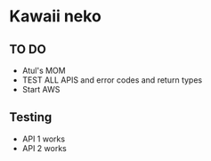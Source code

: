# Kawaii neko


## TO DO
* Atul's MOM
* TEST ALL APIS and error codes and return types
* Start AWS 

## Testing

* API 1 works
* API 2 works
